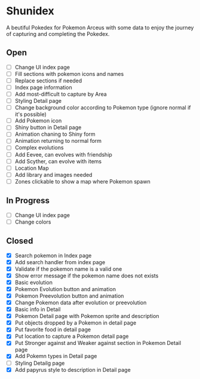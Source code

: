 # Shunidex
A beutiful Pokedex for Pokemon Arceus with some data to enjoy the journey of capturing and completing the Pokedex.

## Open
- [ ] Change UI index page
 - [ ] Fill sections with pokemon icons and names
 - [ ] Replace sections if needed
- [ ] Index page information
 - [ ] Add most-difficult to capture by Area
- [ ] Styling Detail page
 - [ ] Change background color according to Pokemon type (ignore normal if it's possible)
 - [ ] Add Pokemon icon
- [ ] Shiny button in Detail page
 - [ ] Animation chaning to Shiny form
 - [ ] Animation returning to normal form
- [ ] Complex evolutions
 - [ ] Add Eevee, can evolves with friendship
 - [ ] Add Scyther, can evolve with items
- [ ] Location Map
 - [ ] Add library and images needed
 - [ ] Zones clickable to show a map where Pokemon spawn

## In Progress
- [ ] Change UI index page
 - [ ] Change colors 

## Closed
- [x] Search pokemon in Index page
 - [x] Add search handler from index page
 - [x] Validate if the pokemon name is a valid one
 - [x] Show error message if the pokemon name does not exists
- [x] Basic evolution
 - [x] Pokemon Evolution button and animation
 - [x] Pokemon Preevolution button and animation
 - [x] Change Pokemon data after evolution or preevolution
- [x] Basic info in Detail
 - [x] Pokemon Detail page with Pokemon sprite and description
 - [x] Put objects dropped by a Pokemon in detail page
 - [x] Put favorite food in detail page
 - [x] Put location to capture a Pokemon detail page
 - [x] Put Stronger against and Weaker against section in Pokemon Detail page
 - [x] Add Pokemn types in Detail page
- [ ] Styling Detailg page
 - [x] Add papyrus style to description in Detail page
